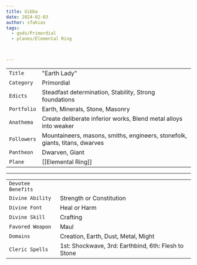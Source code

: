 ```yaml
---
title: Gibba
date: 2024-02-03
author: sfakias
tags:
  - gods/Primordial
  - planes/Elemental Ring



---
```

| | |
| --- | --- |
| `Title` | "Earth Lady" |
| `Category` | Primordial |
| `Edicts` | Steadfast determination, Stability, Strong foundations |
| `Portfolio` | Earth, Minerals, Stone, Masonry |
| `Anathema` | Create deliberate inferior works, Blend metal alloys into weaker |
| `Followers` | Mountaineers, masons, smiths, engineers, stonefolk, giants, titans, dwarves |
| `Pantheon` | Dwarven, Giant |
| `Plane` | [[Elemental Ring]] |

---
| | |
| --- | --- |
| `Devotee Benefits` |
| `Divine Ability` | Strength or Constitution |
| `Divine Font` | Heal or Harm |
| `Divine Skill` | Crafting |
| `Favored Weapon` | Maul |
| `Domains` | Creation, Earth, Dust, Metal, Might |
| `Cleric Spells` | 1st: Shockwave, 3rd: Earthbind, 6th: Flesh to Stone |
